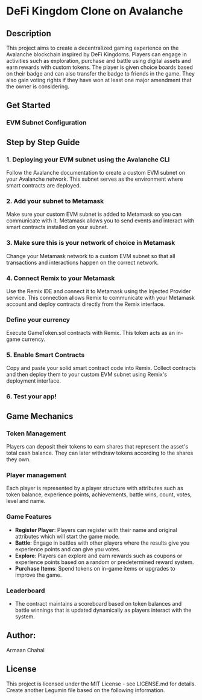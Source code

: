# DeFi Kingdom Clone on Avalanche

## Description

This project aims to create a decentralized gaming experience on the Avalanche blockchain inspired by DeFi Kingdoms. Players can engage in activities such as exploration, purchase and battle using digital assets and earn rewards with custom tokens.
The player is given choice boards based on their badge and can also transfer the badge to friends in the game. They also gain voting rights if they have won at least one major amendment that the owner is considering.

## Get Started

### EVM Subnet Configuration

## Step by Step Guide

### 1. Deploying your EVM subnet using the Avalanche CLI

Follow the Avalanche documentation to create a custom EVM subnet on your Avalanche network. This subnet serves as the environment where smart contracts are deployed.

### 2. Add your subnet to Metamask

Make sure your custom EVM subnet is added to Metamask so you can communicate with it. Metamask allows you to send events and interact with smart contracts installed on your subnet.

### 3. Make sure this is your network of choice in Metamask

Change your Metamask network to a custom EVM subnet so that all transactions and interactions happen on the correct network.

### 4. Connect Remix to your Metamask

Use the Remix IDE and connect it to Metamask using the Injected Provider service. This connection allows Remix to communicate with your Metamask account and deploy contracts directly from the Remix interface.

### Define your currency

Execute
GameToken.sol
contracts with Remix. This token acts as an in-game currency.

### 5. Enable Smart Contracts

Copy and paste your solid smart contract code into Remix. Collect contracts and then deploy them to your custom EVM subnet using Remix's deployment interface.

### 6. Test your app!

## Game Mechanics

### Token Management

Players can deposit their tokens to earn shares that represent the asset's total cash balance. They can later withdraw tokens according to the shares they own.

### Player management

Each player is represented by a player structure with attributes such as token balance, experience points, achievements, battle wins, count, votes, level and name.

### Game Features

- **Register Player**: Players can register with their name and original attributes which will start the game mode.
- **Battle**: Engage in battles with other players where the results give you experience points and can give you votes.
- **Explore**: Players can explore and earn rewards such as coupons or experience points based on a random or predetermined reward system.
- **Purchase Items**: Spend tokens on in-game items or upgrades to improve the game.

### Leaderboard
- The contract maintains a scoreboard based on token balances and battle winnings that is updated dynamically as players interact with the system.

## Author:
Armaan Chahal

## License
This project is licensed under the MIT License - see LICENSE.md for details. Create another Legumin file based on the following information.



